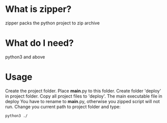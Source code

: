 What is zipper?
====================

  zipper packs the python project to zip archive 

What do I need?
===============

python3 and above


Usage
===============

Create the project folder. Place __main__.py to this folder.
Create folder 'deploy' in project folder. Copy all project files to 'deploy'.
The main executable file in deploy You have to rename to __main__.py, otherwise you
zipped script will not run. Change you current path to project folder and type:

    python3 ./
